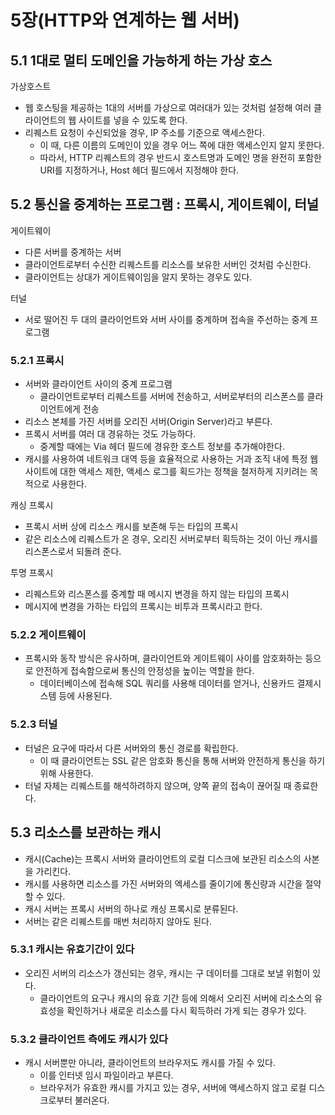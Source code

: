 # 5장(HTTP와 연계하는 웹 서버)

## 5.1 1대로 멀티 도메인을 가능하게 하는 가상 호스

가상호스트

- 웹 호스팅을 제공하는 1대의 서버를 가상으로 여러대가 있는 것처럼 설정해 여러 클라이언트의 웹 사이트를 넣을 수 있도록 한다.
- 리퀘스트 요청이 수신되었을 경우, IP 주소를 기준으로 액세스한다.
    - 이 때, 다른 이름의 도메인이 있을 경우 어느 쪽에 대한 액세스인지 알지 못한다.
    - 따라서, HTTP 리퀘스트의 경우 반드시 호스트명과 도메인 명을 완전히 포함한 URI를 지정하거나, Host 헤더 필드에서 지정해야 한다.

## 5.2 통신을 중계하는 프로그램 : 프록시, 게이트웨이, 터널

게이트웨이

- 다른 서버를 중계하는 서버
- 클라이언트로부터 수신한 리퀘스트를 리소스를 보유한 서버인 것처럼 수신한다.
- 클라이언트는 상대가 게이트웨이임을 알지 못하는 경우도 있다.

터널

- 서로 떨어진 두 대의 클라이언트와 서버 사이를 중계하며 접속을 주선하는 중계 프로그램

### 5.2.1 프록시

- 서버와 클라이언트 사이의 중계 프로그램
    - 클라이언트로부터 리퀘스트를 서버에 전송하고, 서버로부터의 리스폰스를 클라이언트에게 전송
- 리소스 본체를 가진 서버를 오리진 서버(Origin Server)라고 부른다.
- 프록시 서버를 여러 대 경유하는 것도 가능하다.
    - 중계할 때에는 Via 헤더 필드에 경유한 호스트 정보를 추가해야한다.
- 캐시를 사용하여 네트워크 대역 등을 효율적으로 사용하는 거과 조직 내에 특정 웹 사이트에 대한 액세스 제한, 액세스 로그를 획드가는 정책을 철저하게 지키려는 목적으로 사용한다.

캐싱 프록시

- 프록시 서버 상에 리소스 캐시를 보존해 두는 타입의 프록시
- 같은 리소스에 리퀘스트가 온 경우, 오리진 서버로부터 획득하는 것이 아닌 캐시를 리스폰스로서 되돌려 준다.

투명 프록시

- 리퀘스트와 리스폰스를 중계할 때 메시지 변경을 하지 않는 타입의 프록시
- 메시지에 변경을 가하는 타입의 프록시는 비투과 프록시라고 한다.

### 5.2.2 게이트웨이

- 프록시와 동작 방식은 유사하며, 클라이언트와 게이트웨이 사이를 암호화하는 등으로 안전하게 접속함으로써 통신의 안정성을 높이는 역할을 한다.
    - 데이터베이스에 접속해 SQL 쿼리를 사용해 데이터를 얻거나, 신용카드 결제시스템 등에 사용된다.

### 5.2.3 터널

- 터널은 요구에 따라서 다른 서버와의 통신 경로를 확립한다.
    - 이 때 클라이언트는 SSL 같은 암호화 통신을 통해 서버와 안전하게 통신을 하기 위해 사용한다.
- 터널 자체는 리퀘스트를 해석하려하지 않으며, 양쪽 끝의 접속이 끊어질 때 종료한다.

## 5.3 리소스를 보관하는 캐시

- 캐시(Cache)는 프록시 서버와 클라이언트의 로컬 디스크에 보관된 리소스의 사본을 가리킨다.
- 캐시를 사용하면 리소스를 가진 서버와의 엑세스를 줄이기에 통신량과 시간을 절약할 수 있다.
- 캐시 서버는 프록시 서버의 하나로 캐싱 프록시로 분류된다.
- 서버는 같은 리퀘스트를 매번 처리하지 않아도 된다.

### 5.3.1 캐시는 유효기간이 있다

- 오리진 서버의 리소스가 갱신되는 경우, 캐시는 구 데이터를 그대로 보낼 위험이 있다.
    - 클라이언트의 요구나 캐시의 유효 기간 등에 의해서 오리진 서버에 리소스의 유효성을 확인하거나 새로운 리소스를 다시 획득하러 가게 되는 경우가 있다.

### 5.3.2 클라이언트 측에도 캐시가 있다

- 캐시 서버뿐만 아니라, 클라이언트의 브라우저도 캐시를 가질 수 있다.
    - 이를 인터넷 임시 파일이라고 부른다.
    - 브라우저가 유효한 캐시를 가지고 있는 경우, 서버에 액세스하지 않고 로컬 디스크로부터 불러온다.
